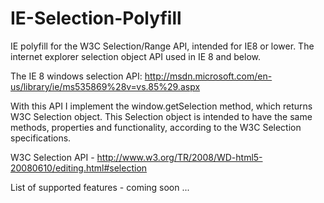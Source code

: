 IE-Selection-Polyfill
=====================

IE polyfill for the W3C Selection/Range API, intended for IE8 or lower. The internet explorer selection object API used in IE 8 and below.

The IE 8 windows selection API: http://msdn.microsoft.com/en-us/library/ie/ms535869%28v=vs.85%29.aspx

With this API I implement the window.getSelection method, which returns W3C Selection object. This Selection object is intended to have the same methods, properties and functionality, according to the W3C Selection specifications.

W3C Selection API - http://www.w3.org/TR/2008/WD-html5-20080610/editing.html#selection

List of supported features - coming soon ...
